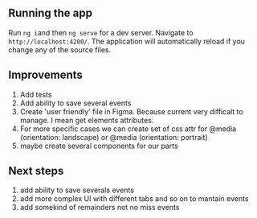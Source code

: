 ## Running the app

Run `ng i`and then `ng serve` for a dev server. Navigate to `http://localhost:4200/`. The application will automatically reload if you change any of the source files. 

## Improvements

1. Add tests
2. Add ability to save several events
3. Create 'user friendly' file in Figma. Because current very difficalt to manage. I mean get elements attributes.
4. For more specific cases we can create set of css attr for @media (orientation: landscape) or  @media (orientation: portrait)
5. maybe create several components for our parts


## Next steps
1. add ability to save severals events
2. add more complex UI with different tabs and so on to mantain events
3. add somekind of remainders not no miss events